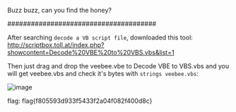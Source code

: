 Buzz buzz, can you find the honey? 

######################################

After searching `decode a VB script file`, downloaded this tool: http://scriptbox.toll.at/index.php?showcontent=Decode%20VBE%20to%20VBS.vbs&list=1

Then just drag and drop the veebee.vbe to Decode VBE to VBS.vbs and you will get veebee.vbs and check it's bytes with `strings veebee.vbs`:

![image](https://user-images.githubusercontent.com/59511698/111086327-333ec280-8524-11eb-8b74-e3c369df9493.png)

flag: flag{f805593d933f5433f2a04f082f400d8c}
